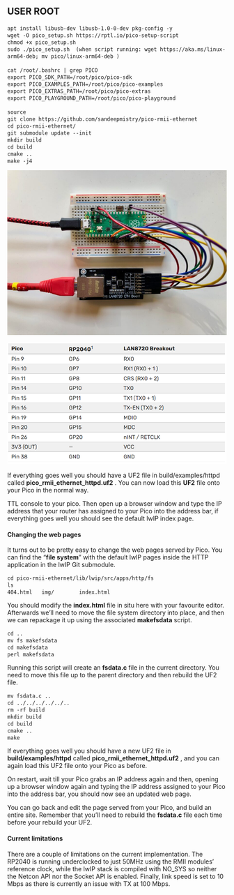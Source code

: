 ## USER ROOT

```
apt install libusb-dev libusb-1.0-0-dev pkg-config -y
wget -O pico_setup.sh https://rptl.io/pico-setup-script
chmod +x pico_setup.sh
sudo ./pico_setup.sh  (when script running: wget https://aka.ms/linux-arm64-deb; mv pico/linux-arm64-deb )

cat /root/.bashrc | grep PICO
export PICO_SDK_PATH=/root/pico/pico-sdk
export PICO_EXAMPLES_PATH=/root/pico/pico-examples
export PICO_EXTRAS_PATH=/root/pico/pico-extras
export PICO_PLAYGROUND_PATH=/root/pico/pico-playground

source 
git clone https://github.com/sandeepmistry/pico-rmii-ethernet
cd pico-rmii-ethernet/
git submodule update --init
mkdir build
cd build
cmake ..
make -j4
```

![lan8720-1](../../../images/pico_lan8720_1.jpeg)

![lan8720-2](../../../images/pico_lan8720_2.png)

If everything goes well you should have a UF2 file in build/examples/httpd called **pico_rmii_ethernet_httpd.uf2** . You can now load this **UF2** file onto your Pico in the normal way.

TTL console to your pico.
Then open up a browser window and type the IP address that your router has assigned to your Pico into the address bar, if everything goes well you should see the default lwIP index page.

#### Changing the web pages

It turns out to be pretty easy to change the web pages served by Pico. You can find the “**file system**” with the default lwIP pages inside the HTTP application in the lwIP Git submodule.

```
cd pico-rmii-ethernet/lib/lwip/src/apps/http/fs
ls 
404.html   img/        index.html
```

You should modify the **index.html** file in situ here with your favourite editor. Afterwards we’ll need to move the file system directory into place, and then we can repackage it up using the associated **makefsdata** script.

```
cd ..
mv fs makefsdata 
cd makefsdata
perl makefsdata
```

Running this script will create an **fsdata.c** file in the current directory. You need to move this file up to the parent directory and then rebuild the UF2 file.

```
mv fsdata.c ..
cd ../../../../../..
rm -rf build
mkdir build
cd build
cmake ..
make
```

If everything goes well you should have a new UF2 file in **build/examples/httpd** called **pico_rmii_ethernet_httpd.uf2** , and you can again load this UF2 file onto your Pico as before.

On restart, wait till your Pico grabs an IP address again and then, opening up a browser window again and typing the IP address assigned to your Pico into the address bar, you should now see an updated web page.

You can go back and edit the page served from your Pico, and build an entire site. Remember that you’ll need to rebuild the **fsdata.c** file each time before your rebuild your UF2.

#### Current limitations

There are a couple of limitations on the current implementation. The RP2040 is running underclocked to just 50MHz using the RMII modules’ reference clock, while the lwIP stack is compiled with NO_SYS so neither the Netcon API nor the Socket API is enabled. Finally, link speed is set to 10 Mbps as there is currently an issue with TX at 100 Mbps.

